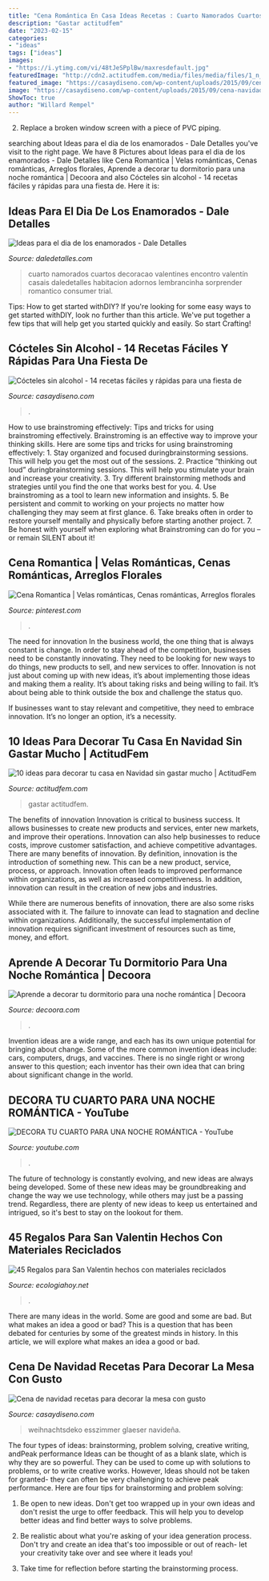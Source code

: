 ```yaml
---
title: "Cena Romántica En Casa Ideas Recetas : Cuarto Namorados Cuartos Decoracao Valentines Encontro Valentín Casais Daledetalles Habitacion Adornos Lembrancinha Sorprender Romantico Consumer Trial"
description: "Gastar actitudfem"
date: "2023-02-15"
categories:
- "ideas"
tags: ["ideas"]
images:
- "https://i.ytimg.com/vi/48tJeSPplBw/maxresdefault.jpg"
featuredImage: "http://cdn2.actitudfem.com/media/files/media/files/1_n_.jpg"
featured_image: "https://casaydiseno.com/wp-content/uploads/2015/09/cena-navidad-recetas-decora-mesa-vasos-rojos1.jpg"
image: "https://casaydiseno.com/wp-content/uploads/2015/09/cena-navidad-recetas-decora-mesa-vasos-rojos1.jpg"
ShowToc: true
author: "Willard Rempel"
---
```



2. Replace a broken window screen with a piece of PVC piping.

	

		
searching about Ideas para el dia de los enamorados - Dale Detalles you've visit to the right page. We have 8 Pictures about Ideas para el dia de los enamorados - Dale Detalles like Cena Romantica | Velas románticas, Cenas románticas, Arreglos florales, Aprende a decorar tu dormitorio para una noche romántica | Decoora and also Cócteles sin alcohol - 14 recetas fáciles y rápidas para una fiesta de. Here it is:
		
    
## Ideas Para El Dia De Los Enamorados - Dale Detalles

<img loading=lazy src="https://www.daledetalles.com/wp-content/uploads/2016/02/valentin14.jpg" onerror="this.onerror=null;this.src='https://tse4.mm.bing.net/th?id=OIP.q2UutEQtp6EO-1VnSYOpoAEsEs&amp;pid=15.1';" alt="Ideas para el dia de los enamorados - Dale Detalles">

_Source: daledetalles.com_

>cuarto namorados cuartos decoracao valentines encontro valentín casais daledetalles habitacion adornos lembrancinha sorprender romantico consumer trial. 

	

Tips: How to get started withDIY?
If you're looking for some easy ways to get started withDIY, look no further than this article. We've put together a few tips that will help get you started quickly and easily. So start Crafting!

    
## Cócteles Sin Alcohol - 14 Recetas Fáciles Y Rápidas Para Una Fiesta De

<img loading=lazy src="https://casaydiseno.com/wp-content/uploads/2018/06/cocteles-sin-alcohol-recetas-frutas-ideas.jpg" onerror="this.onerror=null;this.src='https://tse4.mm.bing.net/th?id=OIP.7f7DHS_b6HE9AOoGlBKK9gHaMx&amp;pid=15.1';" alt="Cócteles sin alcohol - 14 recetas fáciles y rápidas para una fiesta de">

_Source: casaydiseno.com_

>. 

	

How to use brainstroming effectively: Tips and tricks for using brainstroming effectively.
Brainstroming is an effective way to improve your thinking skills. Here are some tips and tricks for using brainstroming effectively: 1. Stay organized and focused duringbrainstorming sessions. This will help you get the most out of the sessions. 2. Practice “thinking out loud” duringbrainstorming sessions. This will help you stimulate your brain and increase your creativity. 3. Try different brainstorming methods and strategies until you find the one that works best for you. 4. Use brainstroming as a tool to learn new information and insights. 5. Be persistent and commit to working on your projects no matter how challenging they may seem at first glance. 6. Take breaks often in order to restore yourself mentally and physically before starting another project. 7. Be honest with yourself when exploring what Brainstroming can do for you – or remain SILENT about it!

    
## Cena Romantica | Velas Románticas, Cenas Románticas, Arreglos Florales

<img loading=lazy src="https://i.pinimg.com/736x/d6/77/2d/d6772ddaf60d9a622b3811a6d07633d0.jpg" onerror="this.onerror=null;this.src='https://tse3.mm.bing.net/th?id=OIP.YAaIRhG2qZjfWUTvBURrrAHaJ3&amp;pid=15.1';" alt="Cena Romantica | Velas románticas, Cenas románticas, Arreglos florales">

_Source: pinterest.com_

>. 

	

The need for innovation
In the business world, the one thing that is always constant is change. In order to stay ahead of the competition, businesses need to be constantly innovating. They need to be looking for new ways to do things, new products to sell, and new services to offer.
Innovation is not just about coming up with new ideas, it’s about implementing those ideas and making them a reality. It’s about taking risks and being willing to fail. It’s about being able to think outside the box and challenge the status quo.

If businesses want to stay relevant and competitive, they need to embrace innovation. It’s no longer an option, it’s a necessity.

    
## 10 Ideas Para Decorar Tu Casa En Navidad Sin Gastar Mucho | ActitudFem

<img loading=lazy src="http://cdn2.actitudfem.com/media/files/media/files/1_n_.jpg" onerror="this.onerror=null;this.src='https://tse2.mm.bing.net/th?id=OIP.mAXiEDvYnCGQyTgLW1hjXgHaKd&amp;pid=15.1';" alt="10 ideas para decorar tu casa en Navidad sin gastar mucho | ActitudFem">

_Source: actitudfem.com_

>gastar actitudfem. 

	

The benefits of innovation
Innovation is critical to business success. It allows businesses to create new products and services, enter new markets, and improve their operations. Innovation can also help businesses to reduce costs, improve customer satisfaction, and achieve competitive advantages.
There are many benefits of innovation. By definition, innovation is the introduction of something new. This can be a new product, service, process, or approach. Innovation often leads to improved performance within organizations, as well as increased competitiveness. In addition, innovation can result in the creation of new jobs and industries.

While there are numerous benefits of innovation, there are also some risks associated with it. The failure to innovate can lead to stagnation and decline within organizations. Additionally, the successful implementation of innovation requires significant investment of resources such as time, money, and effort.

    
## Aprende A Decorar Tu Dormitorio Para Una Noche Romántica | Decoora

<img loading=lazy src="https://www.decoora.com/wp-content/uploads/2015/07/noche-amort.jpg" onerror="this.onerror=null;this.src='https://tse3.mm.bing.net/th?id=OIP.NuJXgHM4GFuJksybbN8ingHaE8&amp;pid=15.1';" alt="Aprende a decorar tu dormitorio para una noche romántica | Decoora">

_Source: decoora.com_

>. 

	

Invention ideas are a wide range, and each has its own unique potential for bringing about change. Some of the more common invention ideas include: cars, computers, drugs, and vaccines. There is no single right or wrong answer to this question; each inventor has their own idea that can bring about significant change in the world.

    
## DECORA TU CUARTO PARA UNA NOCHE ROMÁNTICA - YouTube

<img loading=lazy src="https://i.ytimg.com/vi/48tJeSPplBw/maxresdefault.jpg" onerror="this.onerror=null;this.src='https://tse3.mm.bing.net/th?id=OIP.6QB2YTotW2VcWO42bkTVWwHaEK&amp;pid=15.1';" alt="DECORA TU CUARTO PARA UNA NOCHE ROMÁNTICA - YouTube">

_Source: youtube.com_

>. 

	

The future of technology is constantly evolving, and new ideas are always being developed. Some of these new ideas may be groundbreaking and change the way we use technology, while others may just be a passing trend. Regardless, there are plenty of new ideas to keep us entertained and intrigued, so it's best to stay on the lookout for them.

    
## 45 Regalos Para San Valentin Hechos Con Materiales Reciclados

<img loading=lazy src="https://ecologiahoy.net/wp-content/uploads/2017/01/2kzT_900.jpg" onerror="this.onerror=null;this.src='https://tse4.mm.bing.net/th?id=OIP.U6CZvttG2wdDKnz4E5xWIgHaFj&amp;pid=15.1';" alt="45 Regalos para San Valentin hechos con materiales reciclados">

_Source: ecologiahoy.net_

>. 

	

There are many ideas in the world. Some are good and some are bad. But what makes an idea a good or bad? This is a question that has been debated for centuries by some of the greatest minds in history. In this article, we will explore what makes an idea a good or bad.

    
## Cena De Navidad Recetas Para Decorar La Mesa Con Gusto

<img loading=lazy src="https://casaydiseno.com/wp-content/uploads/2015/09/cena-navidad-recetas-decora-mesa-vasos-rojos1.jpg" onerror="this.onerror=null;this.src='https://tse4.mm.bing.net/th?id=OIP.EBpfmqKZ6g0xpdOxYJ0fmAHaJU&amp;pid=15.1';" alt="Cena de navidad recetas para decorar la mesa con gusto">

_Source: casaydiseno.com_

>weihnachtsdeko esszimmer glaeser navideña. 

	

The four types of ideas: brainstorming, problem solving, creative writing, andPeak performance
Ideas can be thought of as a blank slate, which is why they are so powerful. They can be used to come up with solutions to problems, or to write creative works. However, Ideas should not be taken for granted- they can often be very challenging to achieve peak performance. Here are four tips for brainstorming and problem solving:
1. Be open to new ideas. Don't get too wrapped up in your own ideas and don't resist the urge to offer feedback. This will help you to develop better ideas and find better ways to solve problems.

2. Be realistic about what you're asking of your idea generation process. Don't try and create an idea that's too impossible or out of reach- let your creativity take over and see where it leads you!

3. Take time for reflection before starting the brainstorming process.

